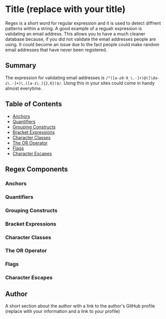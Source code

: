 # Title (replace with your title)

Regex is a short word for regular expression and it is used to detect diffrent patterns within a string. A good example of a regualr expression is validating an email address. This allows you to have a much cleaner database because, if you did not validate the email addresses people are using. It could become an issue due to the fact people could make random email addresses that have never been registered. 

## Summary

The expression for validating email addresses is `/^([a-z0-9_\.-]+)@([\da-z\.-]+)\.([a-z\.]{2,6})$/`. Using this in your sites could come in handy almost everytime.

## Table of Contents

- [Anchors](#anchors)
- [Quantifiers](#quantifiers)
- [Grouping Constructs](#grouping-constructs)
- [Bracket Expressions](#bracket-expressions)
- [Character Classes](#character-classes)
- [The OR Operator](#the-or-operator)
- [Flags](#flags)
- [Character Escapes](#character-escapes)

## Regex Components

### Anchors

### Quantifiers

### Grouping Constructs

### Bracket Expressions

### Character Classes

### The OR Operator

### Flags

### Character Escapes

## Author

A short section about the author with a link to the author's GitHub profile (replace with your information and a link to your profile)
